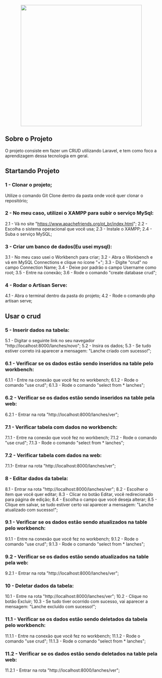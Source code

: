 <p align="center"><a href="https://laravel.com" target="_blank"><img src="https://raw.githubusercontent.com/laravel/art/master/logo-lockup/5%20SVG/2%20CMYK/1%20Full%20Color/laravel-logolockup-cmyk-red.svg" width="400"></a></p>

## Sobre o Projeto

O projeto consiste em fazer um CRUD utilizando Laravel, e tem como foco a aprendizagem dessa tecnologia em geral.

## Startando Projeto

### 1 - Clonar o projeto;

Utilize o comando Git Clone dentro da pasta onde você quer clonar o repositório;

### 2 - No meu caso, utilizei o XAMPP para subir o serviço MySql:

2.1 - Vá no site "https://www.apachefriends.org/pt_br/index.html";
2.2 - Escolha o sistema operacional que você usa;
2.3 - Instale o XAMPP;
2.4 - Suba o serviço MySQL;

### 3 - Criar um banco de dados(Eu usei mysql):

3.1 - No meu caso usei o Workbench para criar;
3.2 - Abra o Workbench e vá em MySQL Connections e clique no ícone "+";
3.3 - Digite "crud" no campo Connection Name;
3.4 - Deixe por padrão o campo Username como root;
3.5 - Entre na conexão;
3.6 - Rode o comando "create database crud";

### 4 - Rodar o Artisan Serve:

4.1 - Abra o terminal dentro da pasta do projeto;
4.2 - Rode o comando php artisan serve;

## Usar o crud

### 5 - Inserir dados na tabela:

5.1 - Digitar o seguinte link no seu navegador "http://localhost:8000/lanches/novo";
5.2 - Insira os dados;
5.3 - Se tudo estiver correto irá aparecer a mensagem: "Lanche criado com sucesso!";

### 6.1 - Verificar se os dados estão sendo inseridos na table pelo workbench:

6.1.1 - Entre na conexão que você fez no workbench;
6.1.2 - Rode o comando "use crud";
6.1.3 - Rode o comando "select from \* lanches";

### 6.2 - Verificar se os dados estão sendo inseridos na table pela web:

6.2.1 - Entrar na rota "http://localhost:8000/lanches/ver";

### 7.1 - Verificar tabela com dados no workbench:

7.1.1 - Entre na conexão que você fez no workbench;
7.1.2 - Rode o comando "use crud";
7.1.3 - Rode o comando "select from \* lanches";

### 7.2 - Verificar tabela com dados na web:

7.1.1- Entrar na rota "http://localhost:8000/lanches/ver";

### 8 - Editar dados da tabela:

8.1 - Entrar na rota "http://localhost:8000/lanches/ver";
8.2 - Escolher o item que você quer editar;
8.3 - Clicar no botão Editar, você redirecionado para página de edição;
8.4 - Escolha o campo que você deseja alterar;
8.5 - Clique em salvar, se tudo estiver certo vai aparecer a mensagem: "Lanche atualizado com sucesso!";

### 9.1 - Verificar se os dados estão sendo atualizados na table pelo workbench:

9.1.1 - Entre na conexão que você fez no workbench;
9.1.2 - Rode o comando "use crud";
9.1.3 - Rode o comando "select from \* lanches";

### 9.2 - Verificar se os dados estão sendo atualizados na table pela web:

9.2.1 - Entrar na rota "http://localhost:8000/lanches/ver";

### 10 - Deletar dados da tabela:

10.1 - Entre na rota "http://localhost:8000/lanches/ver";
10.2 - Clique no botão Excluir;
10.3 - Se tudo tiver ocorrido com sucesso, vai aparecer a mensagem: "Lanche excluído com sucesso!";

### 11.1 - Verificar se os dados estão sendo deletados da tabela pelo workbench:

11.1.1 - Entre na conexão que você fez no workbench;
11.1.2 - Rode o comando "use crud";
11.1.3 - Rode o comando "select from \* lanches";

### 11.2 - Verificar se os dados estão sendo deletados na table pela web:

11.2.1 - Entrar na rota "http://localhost:8000/lanches/ver";
